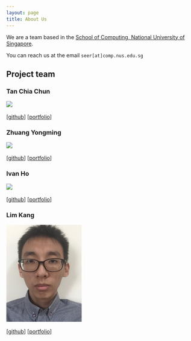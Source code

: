 ```yaml
---
layout: page
title: About Us
---
```


We are a team based in the [School of Computing, National University of Singapore](http://www.comp.nus.edu.sg).

You can reach us at the email `seer[at]comp.nus.edu.sg`

## Project team

### Tan Chia Chun

<img src="images/tanchiachun.png" width="200px">

[[github](https://github.com/tanchiachun)]
[[portfolio](team/tanchiachun.md)]

### Zhuang Yongming

<img src="images/yongming.png" width="200px">

[[github](http://github.com/yaololo)]
[[portfolio](team/yongming.md)]

### Ivan Ho

<img src="images/ivanho.png" width="200px">

[[github](http://github.com/ivanhlb)]
[[portfolio](team/ivanho.md)]

### Lim Kang

<img src="images/limkang.png" width="200px">

[[github](https://github.com/Opkko)]
[[portfolio](team/limkang.md)]

